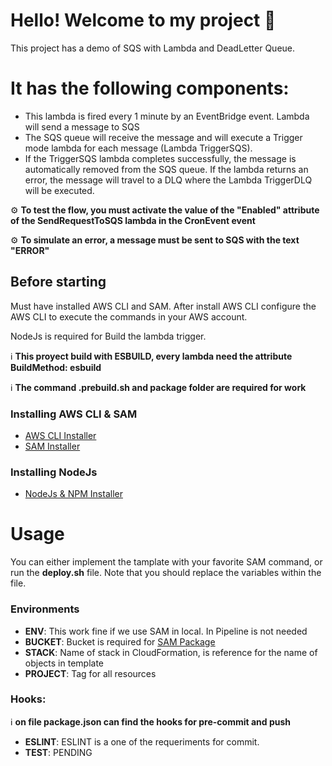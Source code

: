 # Hello! Welcome to my project 🚀

This project has a demo of SQS with Lambda and DeadLetter Queue.

# It has the following components:
- This lambda is fired every 1 minute by an EventBridge event. Lambda will send a message to SQS
- The SQS queue will receive the message and will execute a Trigger mode lambda for each message (Lambda TriggerSQS).
- If the TriggerSQS lambda completes successfully, the message is automatically removed from the SQS queue. If the lambda returns an error, the message will travel to a DLQ where the Lambda TriggerDLQ will be executed.

⚙️ **To test the flow, you must activate the value of the "Enabled" attribute of the SendRequestToSQS lambda in the CronEvent event**

⚙ **To simulate an error, a message must be sent to SQS with the text "ERROR"**

## Before starting
Must have installed AWS CLI and SAM. After install AWS CLI configure the AWS CLI to execute the commands in your AWS account.

NodeJs is required for Build the lambda trigger.

ℹ **This proyect build with ESBUILD, every lambda need the attribute BuildMethod: esbuild**

ℹ **The command .prebuild.sh and package folder are required for work**

### Installing AWS CLI & SAM
- [AWS CLI Installer](https://docs.aws.amazon.com/es_es/cli/latest/userguide/cli-chap-install.html)
- [SAM Installer](https://docs.aws.amazon.com/serverless-application-model/latest/developerguide/serverless-sam-cli-install.html)

### Installing NodeJs
- [NodeJs & NPM Installer](https://nodejs.org/en/)

# Usage
You can either implement the tamplate with your favorite SAM command, or run the **deploy.sh** file. Note that you should replace the variables within the file.

### Environments
- **ENV**: This work fine if we use SAM in local. In Pipeline is not needed
- **BUCKET**: Bucket is required for [SAM Package](https://docs.aws.amazon.com/serverless-application-model/latest/developerguide/sam-cli-command-reference-sam-package.html)
- **STACK**: Name of stack in CloudFormation, is reference for the name of objects in template
- **PROJECT**: Tag for all resources

### Hooks:
ℹ **on file package.json can find the hooks for pre-commit and push**

- **ESLINT**: ESLINT is a one of the requeriments for commit.
- **TEST**: PENDING